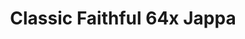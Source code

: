 ---
layout: post
title: Classic Faithful 64x Jappa
permalink: /classicfaithful/64x-jappa
header-img: https://database.faithfulpack.net/images/branding/social%20media/banners/github/cf64_banner.png

long_text: "<strong>The 64x part in the Classic Faithful lineup, aiming to bring back the original painted look of Vattic's Faithful pack.</strong> <br><br>Initially part of the “Emulated Vattic Textures” project, or “EM” for short, this pack was designed to upscale textures to 64x resolution using the stylistic direction of Vattic's original Faithful, to match its look and feel but in a higher resolution. While using textures made for HiTeeN's Faithful 64x (one of the first F64 projects which got discontinued years ago due to a number of factors) early on in its development, it was also inspired by a number of other long discontinued Faithful 64x projects such as Affinite's Faithful and Jea Traditional. Another actively developed Faithful 64x, created more recently, was also based on a very different set of principles, and as a result had a very different look and feel compared to Vattic's original Faithful. This left some people wondering about what happened to the classic, “painted” look. <br><br>Now, this “painted” look is back, in 64x and with the new Minecraft textures.<br><br>[NOTE: Only the latest version for Minecraft Java is supported currently, and the pack is not entirely completed so there will be missing textures]"

downloads:
  - 1.19 Java:
      GitHub: https://database.faithfulpack.net/packs/Classic-64x-Java/Jappa/Classic%20Faithful%2064x%20Jappa%20-%201.19.zip
      CurseForge: https://www.curseforge.com/minecraft/texture-packs/classic-faithful-64x/download/3852010

---